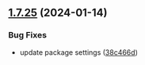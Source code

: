 ## [1.7.25](https://github.com/ExpediaGroup/spec-transformer/compare/v1.7.24...v1.7.25) (2024-01-14)


### Bug Fixes

* update package settings ([38c466d](https://github.com/ExpediaGroup/spec-transformer/commit/38c466d6baf8a71711eb80dcf7cc972ccf9132b2))
